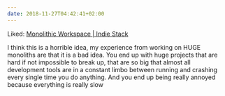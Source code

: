 ```yaml
---
date: 2018-11-27T04:42:41+02:00
---
```


Liked: [Monolithic Workspace | Indie Stack](https://indiestack.com/2018/11/monolithic-workspace/)

I think this is a horrible idea, my experience from working on HUGE monoliths are that it is a bad idea. You end up with huge projects that are hard if not impossible to break up, that are so big that almost all development tools are in a constant limbo between running and crashing every single time you do anything. And you end up being really annoyed because everything is really slow